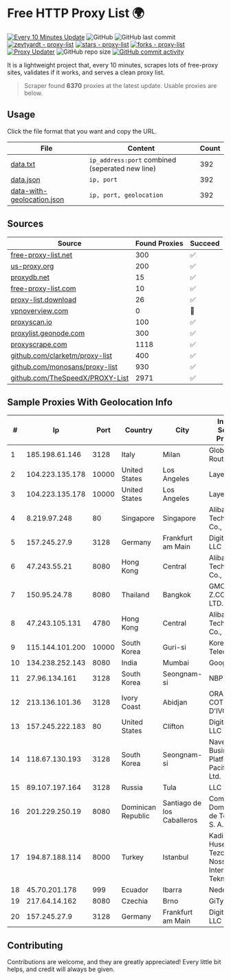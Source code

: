 
# Free HTTP Proxy List 🌍

[![Every 10 Minutes Update](https://github.com/mertguvencli/http-proxy-list/actions/workflows/main.yml/badge.svg?branch=main)](https://github.com/mertguvencli/http-proxy-list/actions/workflows/main.yml)
![GitHub](https://img.shields.io/github/license/mertguvencli/http-proxy-list)
![GitHub last commit](https://img.shields.io/github/last-commit/mertguvencli/http-proxy-list)
[![zevtyardt - proxy-list](https://img.shields.io/static/v1?label=zevtyardt&message=proxy-list&color=blue&logo=github)](https://github.com/zevtyardt/proxy-list "Go to GitHub repo")
[![stars - proxy-list](https://img.shields.io/github/stars/zevtyardt/proxy-list?style=social)](https://github.com/zevtyardt/proxy-list)
[![forks - proxy-list](https://img.shields.io/github/forks/zevtyardt/proxy-list?style=social)](https://github.com/zevtyardt/proxy-list)
[![Proxy Updater](https://github.com/zevtyardt/proxy-list/workflows/Proxy%20Updater/badge.svg)](https://github.com/zevtyardt/proxy-list/actions?query=workflow:"Proxy+Updater")
![GitHub repo size](https://img.shields.io/github/repo-size/zevtyardt/proxy-list)
[![GitHub commit activity](https://img.shields.io/github/commit-activity/m/zevtyardt/proxy-list?logo=commits)](https://github.com/zevtyardt/proxy-list/commits/main)

It is a lightweight project that, every 10 minutes, scrapes lots of free-proxy sites, validates if it works, and serves a clean proxy list.

> Scraper found **6370** proxies at the latest update. Usable proxies are below.

## Usage

Click the file format that you want and copy the URL.

|File|Content|Count|
|----|-------|-----|
|[data.txt](https://raw.githubusercontent.com/mertguvencli/http-proxy-list/main/proxy-list/data.txt)|`ip_address:port` combined (seperated new line)|392|
|[data.json](https://raw.githubusercontent.com/mertguvencli/http-proxy-list/main/proxy-list/data.json)|`ip, port`|392|
|[data-with-geolocation.json](https://raw.githubusercontent.com/mertguvencli/http-proxy-list/main/proxy-list/data-with-geolocation.json)|`ip, port, geolocation`|392|

## Sources

|Source|Found Proxies|Succeed|
|------|-------------|-------|
|[free-proxy-list.net](https://free-proxy-list.net)|300|✅|
|[us-proxy.org](https://www.us-proxy.org)|200|✅|
|[proxydb.net](http://proxydb.net)|15|✅|
|[free-proxy-list.com](https://free-proxy-list.com/?page=&port=&type%5B%5D=http&type%5B%5D=https&up_time=0&search=Search)|10|✅|
|[proxy-list.download](https://www.proxy-list.download/HTTP)|26|✅|
|[vpnoverview.com](https://vpnoverview.com/privacy/anonymous-browsing/free-proxy-servers)|0|🚫|
|[proxyscan.io](https://www.proxyscan.io)|100|✅|
|[proxylist.geonode.com](https://proxylist.geonode.com/api/proxy-list?limit=300&page=1&sort_by=lastChecked&sort_type=desc&protocols=http,https)|300|✅|
|[proxyscrape.com](https://api.proxyscrape.com/v2/?request=displayproxies&protocol=http&timeout=10000&country=all&ssl=all&anonymity=all)|1118|✅|
|[github.com/clarketm/proxy-list](https://raw.githubusercontent.com/clarketm/proxy-list/master/proxy-list-raw.txt)|400|✅|
|[github.com/monosans/proxy-list](https://raw.githubusercontent.com/monosans/proxy-list/main/proxies/http.txt)|930|✅|
|[github.com/TheSpeedX/PROXY-List](https://raw.githubusercontent.com/TheSpeedX/PROXY-List/master/http.txt)|2971|✅|


## Sample Proxies With Geolocation Info

|#|Ip|Port|Country|City|Internet Service Provider|
|-|--|----|-------|----|-------------------------|
|1|185.198.61.146|3128|Italy|Milan|Global Router LLC|
|2|104.223.135.178|10000|United States|Los Angeles|LayerHost|
|3|104.223.135.178|10000|United States|Los Angeles|LayerHost|
|4|8.219.97.248|80|Singapore|Singapore|Alibaba (US) Technology Co., Ltd.|
|5|157.245.27.9|3128|Germany|Frankfurt am Main|DigitalOcean, LLC|
|6|47.243.55.21|8080|Hong Kong|Central|Alibaba (US) Technology Co., Ltd.|
|7|150.95.24.78|8080|Thailand|Bangkok|GMO-Z.COM PTE. LTD.|
|8|47.243.105.131|4780|Hong Kong|Central|Alibaba (US) Technology Co., Ltd.|
|9|115.144.101.200|10000|South Korea|Guri-si|Korea Telecom|
|10|134.238.252.143|8080|India|Mumbai|Google LLC|
|11|27.96.134.161|3128|South Korea|Seongnam-si|NBP|
|12|213.136.101.36|3128|Ivory Coast|Abidjan|ORANGE COTE D'IVOIRE|
|13|157.245.222.183|80|United States|Clifton|DigitalOcean, LLC|
|14|118.67.130.193|3128|South Korea|Seongnam-si|Naver Business Platform Asia Pacific Pte. Ltd.|
|15|89.107.197.164|3128|Russia|Tula|LLC TK Altair|
|16|201.229.250.19|8080|Dominican Republic|Santiago de los Caballeros|Compañía Dominicana de Teléfonos S. A.|
|17|194.87.188.114|8000|Turkey|Istanbul|Kadir Huseyin Tezcan Nosspeed Internet Teknolojileri|
|18|45.70.201.178|999|Ecuador|Ibarra|Nedetel S.A.|
|19|217.64.14.162|8080|Czechia|Brno|GiTy, a.s.|
|20|157.245.27.9|3128|Germany|Frankfurt am Main|DigitalOcean, LLC|



## Contributing

Contributions are welcome, and they are greatly appreciated! Every
little bit helps, and credit will always be given.

